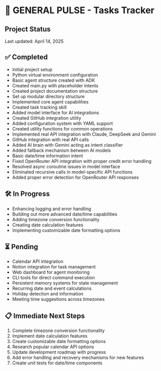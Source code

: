 # 🧠 GENERAL PULSE - Tasks Tracker

## Project Status
Last updated: April 14, 2025

## ✅ Completed

- Initial project setup
- Python virtual environment configuration
- Basic agent structure created with ADK
- Created main.py with placeholder intents
- Created project documentation structure
- Set up modular directory structure
- Implemented core agent capabilities
- Created task tracking skill
- Added model interface for AI integrations
- Created GitHub integration utility
- Added configuration system with YAML support
- Created utility functions for common operations
- Implemented real API integration with Claude, DeepSeek and Gemini
- GitHub integration with real API calls
- Added AI brain with Gemini acting as intent classifier
- Added fallback mechanism between AI models
- Basic date/time information intent
- Fixed OpenRouter API integration with proper credit error handling
- Resolved async coroutine issues in model interface
- Eliminated recursive calls in model-specific API functions
- Added proper error detection for OpenRouter API responses



## 🛠️ In Progress

- Enhancing logging and error handling
- Building out more advanced date/time capabilities
- Adding timezone conversion functionality
- Creating date calculation features
- Implementing customizable date formatting options



## ⏳ Pending

- Calendar API integration
- Notion integration for task management
- Web dashboard for agent monitoring
- CLI tools for direct command execution
- Persistent memory systems for state management
- Recurring date and event calculations
- Holiday detection and information
- Meeting time suggestions across timezones



## 📋 Immediate Next Steps

1. Complete timezone conversion functionality
2. Implement date calculation features
3. Create customizable date formatting options
4. Research popular calendar API options
5. Update development roadmap with progress
6. Add error handling and recovery mechanisms for new features
7. Create unit tests for date/time components
